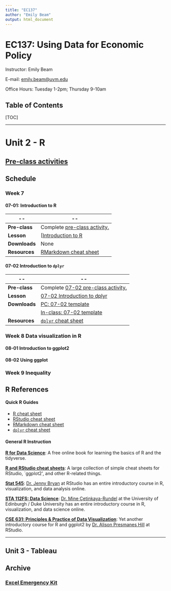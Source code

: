 ```yaml
---
title: "EC137"
author: "Emily Beam"
output: html_document
---
```


# EC137: Using Data for Economic Policy 

Instructor: Emily Beam

E-mail: emily.beam@uvm.edu

Office Hours: Tuesday 1-2pm; Thursday 9-10am



## Table of Contents 



[TOC]





---



# Unit 2 - R 





## [Pre-class activities](R_preclass.html)



## Schedule

### Week 7

#### 07-01: Introduction to R

| --            | --                                                           |
| ------------- | ------------------------------------------------------------ |
| **Pre-class** | Complete [pre-class activity.](R_preclass.html)              |
| **Lesson**    | [[Introduction to R](R_0601_intro.html)                      |
| **Downloads** | None                                                         |
| **Resources** | [RMarkdown cheat sheet](https://rstudio.com/wp-content/uploads/2015/02/rmarkdown-cheatsheet.pdf) |



#### 07-02 Introduction to `dplyr`

| --            | --                                                           |
| ------------- | ------------------------------------------------------------ |
| **Pre-class** | Complete [07-02 pre-class activity.](R_preclass.html)        |
| **Lesson**    | [07-02 Introduction to dplyr](Lecture-07-02.html)                   |
| **Downloads** | [PC: 07-02 template](R_0702_template.Rmd)                        |
|               | [In-class: 07-02 template](Lesson_0702_inclass.Rmd)  
| **Resources** | [`dplyr` cheat sheet](https://raw.githubusercontent.com/rstudio/cheatsheets/master/data-transformation.pdf) |

### Week 8  Data visualization in R

#### 08-01 Introduction to ggplot2

#### 08-02 Using ggplot

### Week 9 Inequality





## R References

#### Quick R Guides

- [R cheat sheet](resources/R/r-cheat-sheet-3.pdf)
- [RStudio cheat sheet](resources/R/rstudio-ide.pdf)
- [RMarkdown cheat sheet](https://rstudio.com/wp-content/uploads/2015/02/rmarkdown-cheatsheet.pdf)
- [`dplyr` cheat sheet](https://raw.githubusercontent.com/rstudio/cheatsheets/master/data-transformation.pdf) 

#### General R Instruction

[**R for Data Science**](https://r4ds.had.co.nz/): A free online book for learning the basics of R and the tidyverse.

[**R and RStudio cheat sheets**](https://www.rstudio.com/resources/cheatsheets/): A large collection of simple cheat sheets for RStudio, `ggplot2', and other R-related things.

[**Stat 545**](http://stat545.com/): [Dr. Jenny Bryan](https://twitter.com/JennyBryan) at RStudio has an entire introductory course in R, visualization, and data analysis online.

[**STA 112FS: Data Science**](http://www2.stat.duke.edu/courses/Fall17/sta112.01/): [Dr. Mine Çetinkaya-Rundel](https://twitter.com/minebocek) at the University of Edinburgh / Duke University has an entire  introductory course in R, visualization, and data science online.

[**CSE 631: Principles & Practice of Data Visualization**](http://cslu.ohsu.edu/~bedricks/courses/cs631/): Yet another introductory course for R and ggplot2 by [Dr. Alison Presmanes Hill](https://twitter.com/apreshill) at RStudio.



---









## Unit 3 - Tableau 





## Archive

### 

### [Excel Emergency Kit](excel-emergency.html)





